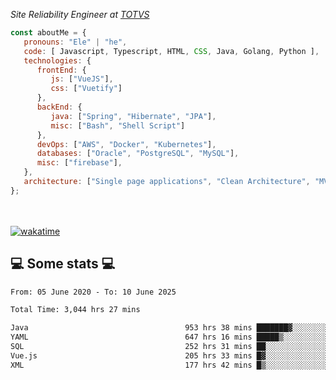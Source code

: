 <p><em>Site Reliability Engineer at <a href="https://www.totvs.com/">TOTVS</a></br>
</em></p>


```javascript
const aboutMe = {
   pronouns: "Ele" | "he",
   code: [ Javascript, Typescript, HTML, CSS, Java, Golang, Python ],
   technologies: {
      frontEnd: {
         js: ["VueJS"],
         css: ["Vuetify"]
      },
      backEnd: {
         java: ["Spring", "Hibernate", "JPA"],
         misc: ["Bash", "Shell Script"]
      },
      devOps: ["AWS", "Docker", "Kubernetes"],
      databases: ["Oracle", "PostgreSQL", "MySQL"],
      misc: ["firebase"],
   },
   architecture: ["Single page applications", "Clean Architecture", "MVC", "Microservices"],
};
```
</br></br>
[![wakatime](https://wakatime.com/badge/user/a3a8ed06-d304-4d6b-bc86-4adc418cdea7.svg)](https://wakatime.com/@a3a8ed06-d304-4d6b-bc86-4adc418cdea7)
<h2>💻 Some stats 💻</h2>

<!--START_SECTION:waka-->

```txt
From: 05 June 2020 - To: 10 June 2025

Total Time: 3,044 hrs 27 mins

Java                                   953 hrs 38 mins ███████▓░░░░░░░░░░░░░░░░░   31.32 %
YAML                                   647 hrs 16 mins █████▒░░░░░░░░░░░░░░░░░░░   21.26 %
SQL                                    252 hrs 31 mins ██░░░░░░░░░░░░░░░░░░░░░░░   08.29 %
Vue.js                                 205 hrs 33 mins █▓░░░░░░░░░░░░░░░░░░░░░░░   06.75 %
XML                                    177 hrs 42 mins █▒░░░░░░░░░░░░░░░░░░░░░░░   05.84 %
```

<!--END_SECTION:waka-->
